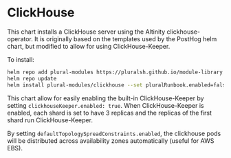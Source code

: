 # ClickHouse

This chart installs a ClickHouse server using the Altinity clickhouse-operator.
It is originally based on the templates used by the PostHog helm chart, but modified to allow for using ClickHouse-Keeper.

To install:

```bash
helm repo add plural-modules https://pluralsh.github.io/module-library
helm repo update
helm install plural-modules/clickhouse --set pluralRunbook.enabled=false
```

This chart allow for easily enabling the built-in ClickHouse-Keeper by setting `clickhouseKeeper.enabled: true`.
When ClickHouse-Keeper is enabled, each shard is set to have 3 replicas and the replicas of the first shard run ClickHouse-Keeper.

By setting `defaultTopologySpreadConstraints.enabled`, the clickhouse pods will be distributed across availability zones automatically (useful for AWS EBS).
